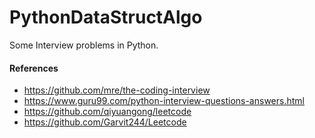 # PythonDataStructAlgo
Some Interview problems in Python.

#### References
* https://github.com/mre/the-coding-interview
* https://www.guru99.com/python-interview-questions-answers.html
* https://github.com/qiyuangong/leetcode
* https://github.com/Garvit244/Leetcode
